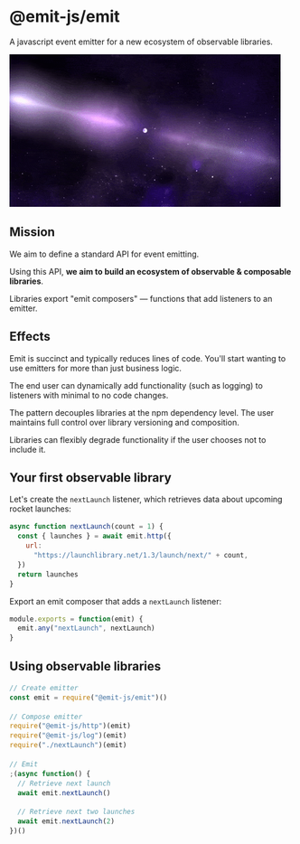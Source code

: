 # @emit-js/emit

A javascript event emitter for a new ecosystem of observable libraries.

![emit](emit.gif)

## Mission

We aim to define a standard API for event emitting.

Using this API, **we aim to build an ecosystem of observable & composable libraries**.

Libraries export "emit composers" — functions that add listeners to an emitter.

## Effects

Emit is succinct and typically reduces lines of code. You'll start wanting to use emitters for more than just business logic.

The end user can dynamically add functionality (such as logging) to listeners with minimal to no code changes.

The pattern decouples libraries at the npm dependency level. The user maintains full control over library versioning and composition.

Libraries can flexibly degrade functionality if the user chooses not to include it.

## Your first observable library

Let's create the `nextLaunch` listener, which retrieves data about upcoming rocket launches:

```js
async function nextLaunch(count = 1) {
  const { launches } = await emit.http({
    url:
      "https://launchlibrary.net/1.3/launch/next/" + count,
  })
  return launches
}
```

Export an emit composer that adds a `nextLaunch` listener:

```js
module.exports = function(emit) {
  emit.any("nextLaunch", nextLaunch)
}
```

## Using observable libraries

```js
// Create emitter
const emit = require("@emit-js/emit")()

// Compose emitter
require("@emit-js/http")(emit)
require("@emit-js/log")(emit)
require("./nextLaunch")(emit)

// Emit
;(async function() {
  // Retrieve next launch
  await emit.nextLaunch()

  // Retrieve next two launches
  await emit.nextLaunch(2)
})()
```
